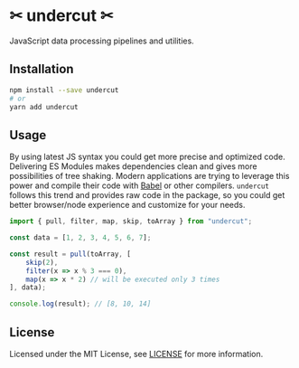 # ✂ undercut ✂

JavaScript data processing pipelines and utilities.

## Installation

```sh
npm install --save undercut
# or
yarn add undercut
```

## Usage

By using latest JS syntax you could get more precise and optimized code. Delivering ES Modules makes dependencies clean and gives more possibilities of tree shaking. Modern applications are trying to leverage this power and compile their code with [Babel](https://babeljs.io/) or other compilers. `undercut` follows this trend and provides raw code in the package, so you could get better browser/node experience and customize for your needs.

```js
import { pull, filter, map, skip, toArray } from "undercut";

const data = [1, 2, 3, 4, 5, 6, 7];

const result = pull(toArray, [
    skip(2),
    filter(x => x % 3 === 0),
    map(x => x * 2) // will be executed only 3 times
], data);

console.log(result); // [8, 10, 14]
```

## License

Licensed under the MIT License, see [LICENSE](LICENSE) for more information.
